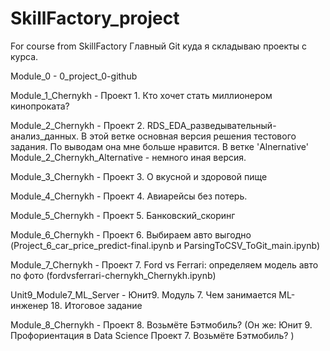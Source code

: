 # SkillFactory_project
 For course from SkillFactory
Главный Git куда я складываю проекты с курса.

Module_0 - 0_project_0-github

Module_1_Chernykh - Проект 1. Кто хочет стать миллионером кинопроката?

Module_2_Chernykh - Проект 2. RDS_EDA_разведывательный-анализ_данных. В этой ветке основная версия решения тестового задания. По выводам она мне больше нравится. В ветке 'Alnernative' Module_2_Chernykh_Alternative - немного иная версия. 

Module_3_Chernykh - Проект 3. О вкусной и здоровой пище

Module_4_Chernykh - Проект 4. Авиарейсы без потерь.

Module_5_Chernykh - Проект 5. Банковский_скоринг

Module_6_Chernykh - Проект 6. Выбираем авто выгодно (Project_6_car_price_predict-final.ipynb и ParsingToCSV_ToGit_main.ipynb)

Module_7_Chernykh - Проект 7. Ford vs Ferrari: определяем модель авто по фото  (fordvsferrari-chernykh_Chernykh.ipynb)

Unit9_Module7_ML_Server - Юнит9. Модуль 7. Чем занимается ML-инженер  18. Итоговое задание

Module_8_Chernykh - Проект 8. Возьмёте Бэтмобиль? (Он же: Юнит 9. Профориентация в Data Science  Проект 7. Возьмёте Бэтмобиль? )
